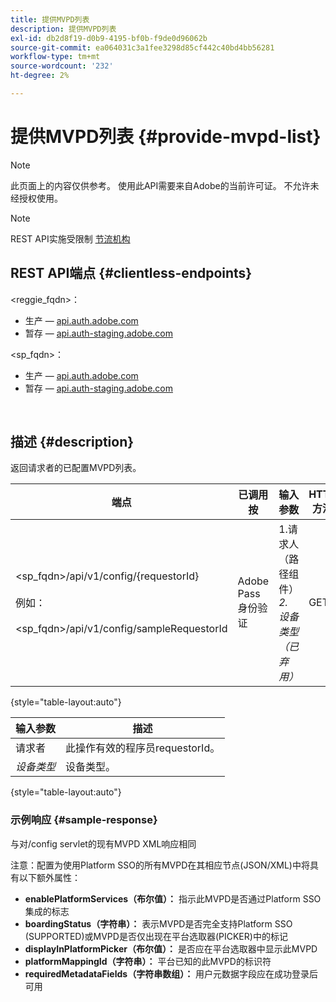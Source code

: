 ```yaml
---
title: 提供MVPD列表
description: 提供MVPD列表
exl-id: db2d8f19-d0b9-4195-bf0b-f9de0d96062b
source-git-commit: ea064031c3a1fee3298d85cf442c40bd4bb56281
workflow-type: tm+mt
source-wordcount: '232'
ht-degree: 2%

---
```


# 提供MVPD列表 {#provide-mvpd-list}

>[!NOTE]
>
>此页面上的内容仅供参考。 使用此API需要来自Adobe的当前许可证。 不允许未经授权使用。

>[!NOTE]
>
> REST API实施受限制 [节流机构](/help/authentication/throttling-mechanism.md)

## REST API端点 {#clientless-endpoints}

&lt;reggie_fqdn>：

* 生产 —  [api.auth.adobe.com](http://api.auth.adobe.com/)
* 暂存 —  [api.auth-staging.adobe.com](http://api.auth-staging.adobe.com/)

&lt;sp_fqdn>：

* 生产 —  [api.auth.adobe.com](http://api.auth.adobe.com/)
* 暂存 —  [api.auth-staging.adobe.com](http://api.auth-staging.adobe.com/)

</br>

## 描述 {#description}

返回请求者的已配置MVPD列表。

| 端点 | 已调用  </br>按 | 输入   </br>参数 | HTTP  </br>方法 | 响应 | HTTP  </br>响应 |
| --- | --- | --- | --- | --- | --- |
| &lt;sp_fqdn>/api/v1/config/{requestorId}</br></br>例如：</br></br>&lt;sp_fqdn>/api/v1/config/sampleRequestorId | Adobe Pass 身份验证 | 1.请求人</br>    （路径组件）</br>_2.  设备类型（已弃用）_ | GET | 包含MVPD列表的XML或JSON。 | 200 |

{style="table-layout:auto"}


| 输入参数 | 描述 |
| --------------- | ------------------------------------------------------------- |
| 请求者 | 此操作有效的程序员requestorId。 |
| *设备类型* | 设备类型。 |

{style="table-layout:auto"}

### 示例响应 {#sample-response}

与对/config servlet的现有MVPD XML响应相同

注意：配置为使用Platform SSO的所有MVPD在其相应节点(JSON/XML)中将具有以下额外属性：

* **enablePlatformServices（布尔值）：** 指示此MVPD是否通过Platform SSO集成的标志
* **boardingStatus（字符串）：** 表示MVPD是否完全支持Platform SSO (SUPPORTED)或MVPD是否仅出现在平台选取器(PICKER)中的标记
* **displayInPlatformPicker（布尔值）：** 是否应在平台选取器中显示此MVPD
* **platformMappingId（字符串）：** 平台已知的此MVPD的标识符
* **requiredMetadataFields（字符串数组）：** 用户元数据字段应在成功登录后可用
